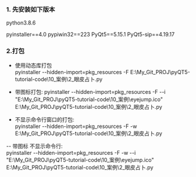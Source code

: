 


### 1. 先安装如下版本
python3.8.6

pyinstaller==4.0
pypiwin32==223
PyQt5==5.15.1
PyQt5-sip==4.19.17

### 2.打包

- 使用动态库打包  
pyinstaller --hidden-import=pkg_resources -F E:\My_Git_PROJ\pyQT5-tutorial-code\10_案例\2_眼皮占卜.py

- 带图标打包: 
pyinstaller --hidden-import=pkg_resources -F --i "E:\\My_Git_PROJ\\pyQT5-tutorial-code\\10_案例\\eyejump.ico" E:\My_Git_PROJ\pyQT5-tutorial-code\10_案例\2_眼皮占卜.py

- 不显示命令行窗口的打包:  
pyinstaller --hidden-import=pkg_resources -F -w E:\My_Git_PROJ\pyQT5-tutorial-code\10_案例\2_眼皮占卜.py

-- 带图标 不显示命令行:  
pyinstaller --hidden-import=pkg_resources -F -w --i "E:\\My_Git_PROJ\\pyQT5-tutorial-code\\10_案例\\eyejump.ico" E:\My_Git_PROJ\pyQT5-tutorial-code\10_案例\2_眼皮占卜.py
